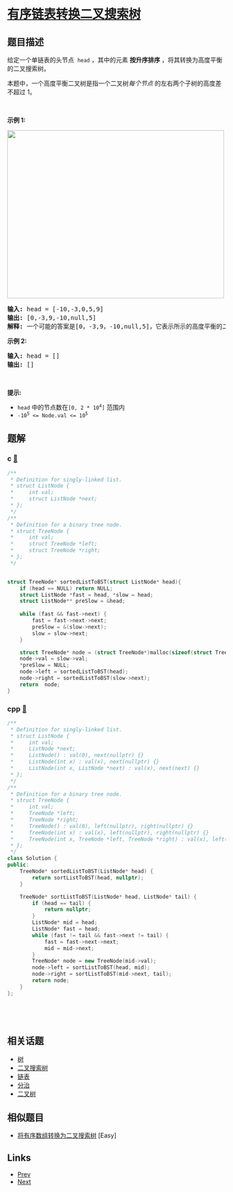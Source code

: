 
# [有序链表转换二叉搜索树](https://leetcode-cn.com/problems/convert-sorted-list-to-binary-search-tree)

## 题目描述

<p>给定一个单链表的头节点 &nbsp;<code>head</code>&nbsp;，其中的元素 <strong>按升序排序</strong> ，将其转换为高度平衡的二叉搜索树。</p>

<p>本题中，一个高度平衡二叉树是指一个二叉树<em>每个节点&nbsp;</em>的左右两个子树的高度差不超过 1。</p>

<p>&nbsp;</p>

<p><strong>示例 1:</strong></p>

<p><img src="https://assets.leetcode.com/uploads/2020/08/17/linked.jpg" style="height: 388px; width: 500px;" /></p>

<pre>
<strong>输入:</strong> head = [-10,-3,0,5,9]
<strong>输出:</strong> [0,-3,9,-10,null,5]
<strong>解释:</strong> 一个可能的答案是[0，-3,9，-10,null,5]，它表示所示的高度平衡的二叉搜索树。
</pre>

<p><strong>示例 2:</strong></p>

<pre>
<strong>输入:</strong> head = []
<strong>输出:</strong> []
</pre>

<p>&nbsp;</p>

<p><strong>提示:</strong></p>

<ul>
	<li><code>head</code>&nbsp;中的节点数在<code>[0, 2 * 10<sup>4</sup>]</code>&nbsp;范围内</li>
	<li><code>-10<sup>5</sup>&nbsp;&lt;= Node.val &lt;= 10<sup>5</sup></code></li>
</ul>


## 题解

### c [🔗](convert-sorted-list-to-binary-search-tree.c) 
```c
/**
 * Definition for singly-linked list.
 * struct ListNode {
 *     int val;
 *     struct ListNode *next;
 * };
 */
/**
 * Definition for a binary tree node.
 * struct TreeNode {
 *     int val;
 *     struct TreeNode *left;
 *     struct TreeNode *right;
 * };
 */


struct TreeNode* sortedListToBST(struct ListNode* head){
    if (head == NULL) return NULL;
    struct ListNode *fast = head, *slow = head;
    struct ListNode** preSlow = &head;
    
    while (fast && fast->next) {
        fast = fast->next->next;
        preSlow = &(slow->next);
        slow = slow->next;
    }

    struct TreeNode* node = (struct TreeNode*)malloc(sizeof(struct TreeNode));
    node->val = slow->val;
    *preSlow = NULL;
    node->left = sortedListToBST(head);
    node->right = sortedListToBST(slow->next);
    return  node;
}
```
### cpp [🔗](convert-sorted-list-to-binary-search-tree.cpp) 
```cpp
/**
 * Definition for singly-linked list.
 * struct ListNode {
 *     int val;
 *     ListNode *next;
 *     ListNode() : val(0), next(nullptr) {}
 *     ListNode(int x) : val(x), next(nullptr) {}
 *     ListNode(int x, ListNode *next) : val(x), next(next) {}
 * };
 */
/**
 * Definition for a binary tree node.
 * struct TreeNode {
 *     int val;
 *     TreeNode *left;
 *     TreeNode *right;
 *     TreeNode() : val(0), left(nullptr), right(nullptr) {}
 *     TreeNode(int x) : val(x), left(nullptr), right(nullptr) {}
 *     TreeNode(int x, TreeNode *left, TreeNode *right) : val(x), left(left), right(right) {}
 * };
 */
class Solution {
public:
    TreeNode* sortedListToBST(ListNode* head) {
        return sortListToBST(head, nullptr);
    }   

    TreeNode* sortListToBST(ListNode* head, ListNode* tail) {
        if (head == tail) {
            return nullptr;
        }
        ListNode* mid = head;
        ListNode* fast = head;
        while (fast != tail && fast->next != tail) {
            fast = fast->next->next;
            mid = mid->next;
        }
        TreeNode* node = new TreeNode(mid->val);
        node->left = sortListToBST(head, mid);
        node->right = sortListToBST(mid->next, tail);
        return node;
    }
};






```


## 相关话题

- [树](https://leetcode-cn.com/tag/tree) 
- [二叉搜索树](https://leetcode-cn.com/tag/binary-search-tree) 
- [链表](https://leetcode-cn.com/tag/linked-list) 
- [分治](https://leetcode-cn.com/tag/divide-and-conquer) 
- [二叉树](https://leetcode-cn.com/tag/binary-tree) 


## 相似题目

- [将有序数组转换为二叉搜索树](../convert-sorted-array-to-binary-search-tree/README.md)  [Easy] 


## Links

- [Prev](../convert-sorted-array-to-binary-search-tree/README.md) 
- [Next](../balanced-binary-tree/README.md) 

